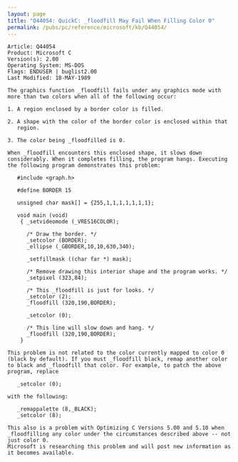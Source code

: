 ```yaml
---
layout: page
title: "Q44054: QuickC: _floodfill May Fail When Filling Color 0"
permalink: /pubs/pc/reference/microsoft/kb/Q44054/
---
```


	Article: Q44054
	Product: Microsoft C
	Version(s): 2.00
	Operating System: MS-DOS
	Flags: ENDUSER | buglist2.00
	Last Modified: 18-MAY-1989
	
	The graphics function _floodfill fails under any graphics mode with
	more than two colors when all of the following occur:
	
	1. A region enclosed by a border color is filled.
	
	2. A shape with the color of the border color is enclosed within that
	   region.
	
	3. The color being _floodfilled is 0.
	
	When _floodfill encounters this enclosed shape, it slows down
	considerably. When it completes filling, the program hangs. Executing
	the following program demonstrates this problem:
	
	   #include <graph.h>
	
	   #define BORDER 15
	
	   unsigned char mask[] = {255,1,1,1,1,1,1,1};
	
	   void main (void)
	    { _setvideomode (_VRES16COLOR);
	
	      /* Draw the border. */
	      _setcolor (BORDER);
	      _ellipse (_GBORDER,10,10,630,340);
	
	      _setfillmask ((char far *) mask);
	
	      /* Remove drawing this interior shape and the program works. */
	      _setpixel (323,84);
	
	      /* This _floodfill is just for looks. */
	      _setcolor (2);
	      _floodfill (320,190,BORDER);
	
	      _setcolor (0);
	
	      /* This line will slow down and hang. */
	      _floodfill (320,190,BORDER);
	    }
	
	This problem is not related to the color currently mapped to color 0
	(black by default). If you must _floodfill black, remap another color
	to black and _floodfill that color. For example, to patch the above
	program, replace
	
	   _setcolor (0);
	
	with the following:
	
	   _remappalette (8,_BLACK);
	   _setcolor (8);
	
	This also is a problem with Optimizing C Versions 5.00 and 5.10 when
	_floodfilling any color under the circumstances described above -- not
	just color 0.
	Microsoft is researching this problem and will post new information as
	it becomes available.
